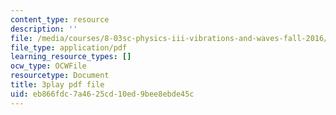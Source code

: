 ```yaml
---
content_type: resource
description: ''
file: /media/courses/8-03sc-physics-iii-vibrations-and-waves-fall-2016/eb866fdc7a4625cd10ed9bee8ebde45c_7Knpp3AIteQ.pdf
file_type: application/pdf
learning_resource_types: []
ocw_type: OCWFile
resourcetype: Document
title: 3play pdf file
uid: eb866fdc-7a46-25cd-10ed-9bee8ebde45c
---
```


